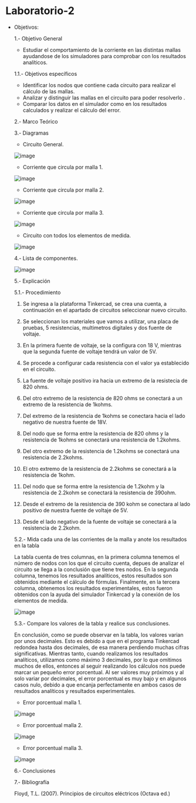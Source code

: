 # Laboratorio-2
 * Objetivos:
 
   1.- Objetivo General
   - Estudiar el comportamiento de la corriente en las distintas mallas ayudandose de los simuladores para comprobar con los resultados analíticos.
   
   1.1.- Objetivos específicos
   - Identificar los nodos que contiene cada circuito para realizar el cálculo de las mallas.
   - Analizar y distinguir las mallas en el circuito para poder resolverlo .
   - Comparar los datos en el simulador como en los resultados calculados y realizar el cálculo del error.
   
   2.- Marco Teórico
   
   
   
   3.- Diagramas
   
   * Circuito General.
   
   ![image](https://user-images.githubusercontent.com/76132461/103947678-7d5f8e00-5106-11eb-8cbb-14cea254fbe2.png)
   
   * Corriente que circula por malla 1.
   
   ![image](https://user-images.githubusercontent.com/76132461/103947723-8f413100-5106-11eb-9bd4-5eb2a0ac532c.png)
   
   * Corriente que circula por malla 2.
   
   ![image](https://user-images.githubusercontent.com/76132461/103947767-a2540100-5106-11eb-978f-b3371e54bc93.png)
   
   * Corriente que circula por malla 3.
   
   ![image](https://user-images.githubusercontent.com/76132461/103947801-af70f000-5106-11eb-88d5-dc3f502c64a9.png)
   
   * Circuito con todos los elementos de medida.
   
   ![image](https://user-images.githubusercontent.com/76132461/103947830-be57a280-5106-11eb-8151-36130ed3b32c.png)
   
   4.- Lista de componentes.
   
   ![image](https://user-images.githubusercontent.com/76132461/103948983-aed95900-5108-11eb-8151-e0721713d954.png)
   
   5.- Explicación
   
   5.1.- Procedimiento 
   
   1. Se ingresa a la plataforma Tinkercad, se crea una cuenta, a continuación en el apartado de circuitos seleccionar nuevo circuito.
   
   2. Se seleccionan los materiales que vamos a utilizar, una placa de pruebas, 5 resistencias, multimetros digitales y dos fuente de voltaje.
   
   3. En la primera fuente de voltaje, se la configura con 18 V, mientras que la segunda fuente de voltaje tendrá un valor de 5V.
   
   4. Se procede a configurar cada resistencia con el valor ya establecido en el circuito.
   
   5. La fuente de voltaje positivo ira hacia un extremo de la resistecia de 820 ohms.
   
   6. Del otro extremo de la resistencia de 820 ohms se conectará a un extremo de la resistencia de 1kohms.
   
   7. Del extremo de la resistencia de 1kohms se conectara hacia el lado negativo de nuestra fuente de 18V.
   
   8. Del nodo que se forma entre la resistencia de 820 ohms y la resistencia de 1kohms se conectará una resistencia de  1.2kohms.
   
   9. Del otro extremo de la resistencia de 1.2kohms se conectará una resistencia de 2.2kohms.
   
   10. El otro extremo de la resistencia de 2.2kohms se conectará a la resistencia de 1kohm.
   
   11. Del nodo que se forma entre la resistencia de 1.2kohm y la resistencia de 2.2kohm se conectará la resistencia de 390ohm.
   
   12. Desde el extremo de la resistencia de 390 kohm se conectara al lado positivo de nuestra fuente de voltaje de 5V.
   
   13. Desde el lado negativo de la fuente de voltaje se conectará a la resistencia de 2.2kohm.
   
   5.2.- Mida cada una de las corrientes de la malla y anote los resultados en la tabla
   
   La tabla cuenta de tres columnas, en la primera columna tenemos el número de nodos con los que el circuito cuenta, depues de analizar el circuito se llega a la conclusión que tiene tres nodos. En la segunda columna, tenemos los resultados analíticos, estos resultados son obtenidos mediante el cálculo de fórmulas. Finalmente, en la tercera columna, obtenemos los resultados experimentales, estos fueron obtenidos con la ayuda del simulador Tinkercad y la conexión de los elementos de medida.
   
   ![image](https://user-images.githubusercontent.com/76132461/103951411-9ff4a580-510c-11eb-8b0a-0b4bb28cf2dc.png)
   
   5.3.- Compare los valores de la tabla y realice sus conclusiones.
   
   En conclusión, como se puede observar en la tabla, los valores varian por unos decimales. Esto es debido a que en el programa Tinkercad redondea hasta dos decimales, de esa manera perdiendo muchas cifras significativas. Mientras tanto, cuando realizamos los resultados analíticos, utilizamos como máximo 3 decimales, por lo que omitimos muchos de ellos, entonces al seguir realizando los cálculos nos puede marcar un pequeño error porcentual.
   Al ser valores muy próximos y al solo variar por decimales, el error porcentual es muy bajo y en algunos casos nulo, debido a que encanja perfectamente en ambos casos de resultados analíticos y resultados experimentales.
   
   * Error porcentual malla 1.
   
   ![image](https://user-images.githubusercontent.com/76132461/103953749-b3097480-5110-11eb-9d03-82223dd67807.png)
   
   * Error porcentual malla 2.
   
   ![image](https://user-images.githubusercontent.com/76132461/103953781-c3215400-5110-11eb-99b1-348b6ec955e0.png)
   
   * Error porcentual malla 3.
   
   ![image](https://user-images.githubusercontent.com/76132461/103953808-cf0d1600-5110-11eb-9a3a-11f7a0dace58.png)
   
   6.- Conclusiones
   
   
   7.- Bibliografía
   
   Floyd, T.L. (2007). Principios de circuitos eléctricos (Octava ed.)
   
 
   
   
   
   
   
